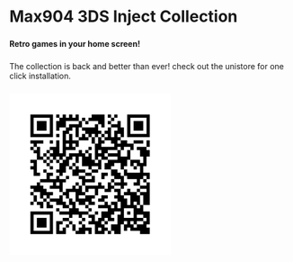 <h1 align="left">Max904 3DS Inject Collection</h1>

###

<h4 align="left">Retro games in your home screen!</h4>

###

<p align="left">The collection is back and better than ever! check out the unistore for one click installation.</p>

###

<div align="left">
  <img height="287" src="https://raw.githubusercontent.com/Max904/Max904_Injects/refs/heads/main/QR.png"  />
</div>

###
